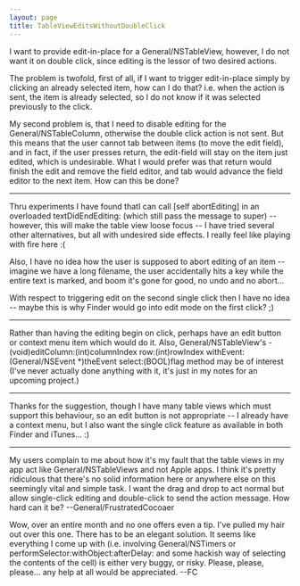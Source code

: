 ```yaml
---
layout: page
title: TableViewEditsWithoutDoubleClick
---
```


I want to provide edit-in-place for a General/NSTableView, however, I do not want it on double click, since editing is the lessor of two desired actions.

The problem is twofold, first of all, if I want to trigger edit-in-place simply by clicking an already selected item, how can I do that? i.e. when the action is sent, the item is already selected, so I do not know if it was selected previously to the click.

My second problem is, that I need to disable editing for the General/NSTableColumn, otherwise the double click action is not sent. But this means that the user cannot tab between items (to move the edit field), and in fact, if the user presses return, the edit-field will stay on the item just edited, which is undesirable. What I would prefer was that return would finish the edit and remove the field editor, and tab would advance the field editor to the next item. How can this be done?

----

Thru experiments I have found thatI can call [self abortEditing] in an overloaded textDidEndEditing: (which still pass the message to super) -- however, this will make the table view loose focus -- I have tried several other alternatives, but all with undesired side effects. I really feel like playing with fire here :(

Also, I have no idea how the user is supposed to abort editing of an item -- imagine we have a long filename, the user accidentally hits a key while the entire text is marked, and boom it's gone for good, no undo and no abort...

With respect to triggering edit on the second single click then I have no idea -- maybe this is why Finder would go into edit mode on the first click? ;)

----
Rather than having the editing begin on click, perhaps have an edit button or context menu item which would do it. Also, General/NSTableView's     - (void)editColumn:(int)columnIndex row:(int)rowIndex withEvent:(General/NSEvent *)theEvent select:(BOOL)flag method may be of interest (I've never actually done anything with it, it's just in my notes for an upcoming project.)

----

Thanks for the suggestion, though I have many table views which must support this behaviour, so an edit button is not appropriate -- I already have a context menu, but I also want the single click feature as available in both Finder and iTunes... :)

----

My users complain to me about how it's my fault that the table views in my app act like General/NSTableViews and not Apple apps. I think it's pretty ridiculous that there's no solid information here or anywhere else on this seemingly vital and simple task. I want the drag and drop to act normal but allow single-click editing and double-click to send the action message. How hard can it be? --General/FrustratedCocoaer

Wow, over an entire month and no one offers even a tip. I've pulled my hair out over this one. There has to be an elegant solution. It seems like everything I come up with (i.e. involving General/NSTimers or performSelector:withObject:afterDelay: and some hackish way of selecting the contents of the cell) is either very buggy, or risky. Please, please, please... any help at all would be appreciated. --FC

